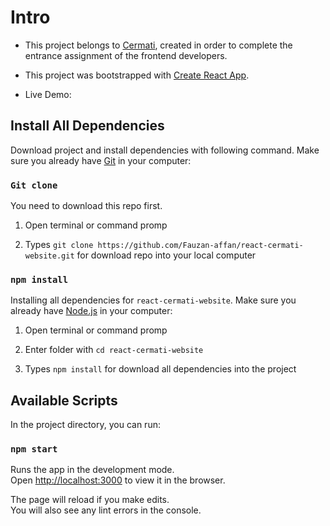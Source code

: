 # Intro

- This project belongs to [Cermati](https://www.cermati.com/?keyword=cermati&matchtype=e&adposition=&device=c&devicemodel=&loc_physical_ms=9072592&loc_interest_ms=&network=g&placement=&campaignid=844292600&adgroupid=45849132147&feeditemid=&targetid=kwd-308179186942&creative=419784258141&gclid=EAIaIQobChMI-eGLgPi46QIVRH8rCh3V1AKPEAAYASAAEgIA2PD_BwE), created in order to complete the entrance assignment of the frontend developers.

- This project was bootstrapped with [Create React App](https://github.com/facebook/create-react-app).

- Live Demo: []()

## Install All Dependencies

Download project and install dependencies with following command. Make sure you already have [Git](https://git-scm.com/downloads) in your computer:

### `Git clone`

You need to download this repo first.

1. Open terminal or command promp

2. Types `git clone https://github.com/Fauzan-affan/react-cermati-website.git` for download repo into your local computer

### `npm install`

Installing all dependencies for `react-cermati-website`. Make sure you already have [Node.js](https://nodejs.org/en/download/) in your computer:

1. Open terminal or command promp

2. Enter folder with `cd react-cermati-website`

3. Types `npm install` for download all dependencies into the project

## Available Scripts

In the project directory, you can run:

### `npm start`

Runs the app in the development mode.<br />
Open [http://localhost:3000](http://localhost:3000) to view it in the browser.

The page will reload if you make edits.<br />
You will also see any lint errors in the console.
